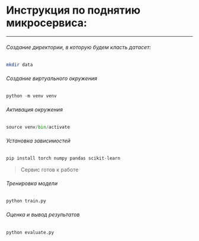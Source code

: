 # Инструкция по поднятию микросервиса:

---

###### Создание директории, в которую будем класть датасет:

```sh
mkdir data
```

###### Создание виртуального окружения

```py
python -m venv venv
```

###### Активация окружения

```py
source venv/bin/activate
```

###### Установка зависимостей

```py
pip install torch numpy pandas scikit-learn
```

> Сервис готов к работе

###### Тренировка модели

```py
python train.py
```
###### Оценка и вывод результатов

```py
python evaluate.py
```
